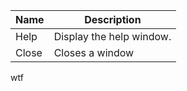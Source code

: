 
| Name | Description          |
| ------------- | ----------- |
| Help      | Display the help window.|
| Close     | Closes a window     |

wtf
